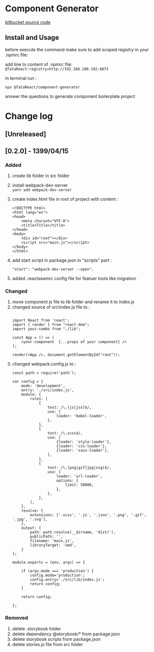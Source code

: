 # Component Generator 

[bitbucket source code](http://vcs.tiddev.com/scm/~ahmadi.k/reactseam-component-generator.git) 


## Install and Usage

before execute the command make sure to add scoped registry in your .npmrc file:

add line to content of .npmrc file:  
``
@TataReact:registry=http://192.168.100.192:4873
``

in terminal run :

``
npx @TataReact/component-generator
``

answer the questions to generate component boilerplate project 

# Change log
## [Unreleased] 

## [0.2.0] - 1399/04/15

### Added
1. create lib folder in src folder
2. install webpack-dev-server  
`
yarn add webpack-dev-server
`
3. create index.html file in root of project with content :
    ```
    <!DOCTYPE html>
    <html lang="en">
    <head>
        <meta charset="UTF-8">
        <title>Title</title>
    </head>
    <body>
        <div id="root"></div>
        <script src="main.js"></script>
    </body>
    </html>
    
    ```

4. add start script in package.json in "scripts" part :
    ```
    "start": "webpack-dev-server --open",
    ```
5. added .reactseamrc config file for featuer tools like migration

### Changed
1. move component js file to lib folder and rename it to index.js
2. changed source of src\index.js file to :
    ```
    
    import React from 'react';
    import { render } from "react-dom";
    import your-combo from "./lib";
    
    const App = () => (
        <your-component  {...props of your component} />
    );
    
    render(<App />, document.getElementById("root"));
    
    ```
3. changed webpack.config.js to :
    ```
    const path = require('path');
    
    var config = {
        mode: 'development',
        entry: './src/index.js',
        module: {
            rules: [
                {
                    test: /\.(js|jsx)$/,
                    use: {
                        loader: 'babel-loader',
                    },
                },
                {
                    test: /\.scss$/,
                    use: [
                        {loader: 'style-loader'},
                        {loader: 'css-loader'},
                        {loader: 'sass-loader'},
                    ],
                },
                {
                    test: /\.(png|gif|jpg|svg)$/,
                    use: {
                        loader: 'url-loader',
                        options: {
                            limit: 50000,
                        },
                    },
                },
            ],
        },
        resolve: {
            extensions: ['.scss', '.js', '.json', '.png', '.gif', '.jpg', '.svg'],
        },
        output: {
            path: path.resolve(__dirname, 'dist/'),
            publicPath: '',
            filename: 'main.js',
            libraryTarget: 'umd',
        }
    };
    
    module.exports = (env, argv) => {
    
        if (argv.mode === 'production') {
            config.mode='production';
            config.entry='./src/lib/index.js';
            return config;
        }
    
        return config;
    
    };
    
    ```

### Removed
1. delete .storybook folder
2. delete dependency @storybook/* from package.json
3. delete storybook scripts from package.json 
4. delete stories.js file from src folder  